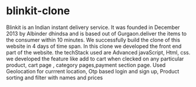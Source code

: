 # blinkit-clone
Blinkit is an Indian instant delivery service. It was founded in December 2013 by Albinder dhindsa and is based out of Gurgaon.deliver the items to the consumer within 10 minutes. We successfully build the clone of this website in 4 days of time span. In this clone we developed the front end part of the website. the techStack used are Advanced javaScript, Html, css. we developed the feature like add to cart when clecked on any particular product, cart page , category pages,payment section page. Used Geolocation for currrent location, Otp based login and sign up, Product sorting and filter with names and prices
